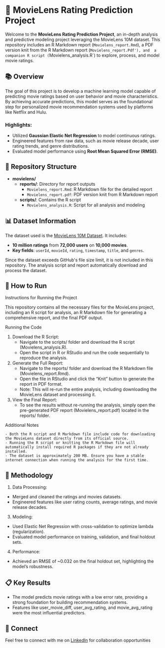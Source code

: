 # 🎥 MovieLens Rating Prediction Project

Welcome to the **MovieLens Rating Prediction Project**, an in-depth analysis and predictive modeling project leveraging the MovieLens 10M dataset. This repository includes an R Markdown report (`Movielens_report.Rmd`), a PDF version knit from the R Markdown report (`Movielens_report.Pdf'), and  a companion R script (`Movielens_analysis.R`) to explore, process, and model movie ratings.

## 📚 Overview

The goal of this project is to develop a machine learning model capable of predicting movie ratings based on user behavior and movie characteristics. By achieving accurate predictions, this model serves as the foundational step for personalized movie recommendation systems used by platforms like Netflix and Hulu.

### Highlights:
- Utilized **Gaussian Elastic Net Regression** to model continuous ratings.
- Engineered features from raw data, such as movie release decade, user rating trends, and genre distributions.
- Evaluated model performance using **Root Mean Squared Error (RMSE)**.

## 📂 Repository Structure
- **movielens/**
  - **reports/**: Directory for report outputs
    - `Movielens_report.Rmd`: R Markdown file for the detailed report
    - `Movielens_report.pdf`: PDF version knit from R Markdown report
  - **scripts/**: Contains the R script
    - `Movielens_analysis.R`: Script for all analysis and modeling
## 📊 Dataset Information

The dataset used is the [MovieLens 10M Dataset](https://files.grouplens.org/datasets/movielens/ml-10m.zip). It includes:
- **10 million ratings** from **72,000 users** on **10,000 movies**.
- **Key fields**: `userId`, `movieId`, `rating`, `timestamp`, `title`, and `genres`.

Since the dataset exceeds GitHub's file size limit, it is not included in this repository. The analysis script and report automatically download and process the dataset.

## 🚀 How to Run

Instructions for Running the Project

This repository contains all the necessary files for the MovieLens project, including an R script for analysis, an R Markdown file for generating a comprehensive report, and the final PDF output.

Running the Code

1.	Download the R Script:
	- Navigate to the scripts/ folder and download the R script (Movielens_analysis.R).
	- Open the script in R or RStudio and run the code sequentially to reproduce the analysis.
2. Generate the Full Report:
	- Navigate to the reports/ folder and download the R Markdown file (Movielens_report.Rmd).
	- Open the file in RStudio and click the “Knit” button to generate the report in PDF format.
	- Note: This will re-run the entire analysis, including downloading the MovieLens dataset and processing it.
3. View the Final Report:
	- To see the results without re-running the analysis, simply open the pre-generated PDF report (Movielens_report.pdf) located in the reports/ folder.

Additional Notes

	- Both the R script and R Markdown file include code for downloading the MovieLens dataset directly from its official source.
	- Running the R script or knitting the R Markdown file will automatically install required R packages if they are not already installed.
	- The dataset is approximately 200 MB. Ensure you have a stable internet connection when running the analysis for the first time.


## 🧠 Methodology

1. Data Processing:
- Merged and cleaned the ratings and movies datasets.
- Engineered features like user rating counts, average ratings, and movie release decades.
3. Modeling:
- Used Elastic Net Regression with cross-validation to optimize lambda (regularization).
- Evaluated model performance on training, validation, and final holdout sets.
4. Performance:
- Achieved an RMSE of ~0.032 on the final holdout set, highlighting the model’s robustness.

## 📋 Key Results

- The model predicts movie ratings with a low error rate, providing a strong foundation for building recommendation systems.
- Features like user_movie_diff, user_avg_rating, and movie_avg_rating were the most influential predictors.

## 🤝 Connect

Feel free to connect with me on [LinkedIn](https://www.linkedin.com/in/kevin-w-mcgowan-m-s-iop/) for collaboration opportunities
